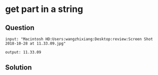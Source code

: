 # get part in a string 


## Question 

```
input: "Macintosh HD:Users:wangzhixiang:Desktop:review:Screen Shot 2018-10-28 at 11.33.09.jpg"

output: 11.33.09
```

## Solution 

